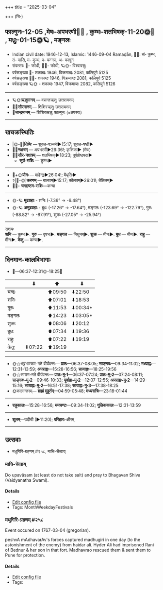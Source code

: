 +++
title = "2025-03-04"

+++
(चि॰)
## फाल्गुनः-12-05  ,मेषः-अपभरणी🌛🌌  ,  कुम्भः-शतभिषक्-11-20🌞🌌  ,  मधुः-01-15🌞🪐  , मङ्गलः
- Indian civil date: 1946-12-13, Islamic: 1446-09-04 Ramaḍān, 🌌🌞: सं- कुम्भः, तं- मासि, म- कुम्भं, प- फग्गण, अ- फागुन
- संवत्सरः 🌛- क्रोधी, 🌌🌞- क्रोधी, 🪐🌞- विश्वावसुः
- वर्षसङ्ख्या 🌛- शकाब्दः 1946, विक्रमाब्दः 2081, कलियुगे 5125
- वर्षसङ्ख्या 🌌🌞- शकाब्दः 1946, विक्रमाब्दः 2081, कलियुगे 5125
- वर्षसङ्ख्या 🪐🌞 - शकाब्दः 1947, विक्रमाब्दः 2082, कलियुगे 5126
___________________
- 🪐🌞**ऋतुमानम्** — वसन्तऋतुः उत्तरायणम्
- 🌌🌞**सौरमानम्** — शिशिरऋतुः उत्तरायणम्
- 🌛**चान्द्रमानम्** — शिशिरऋतुः फाल्गुनः (≈तपस्यः)
___________________


## खचक्रस्थितिः
- |🌞-🌛|**तिथिः** — शुक्ल-पञ्चमी►15:17; शुक्ल-षष्ठी►  
- 🌌🌛**नक्षत्रम्** — अपभरणी►26:36!; कृत्तिका► (मेषः)  
- 🌌🌞**सौर-नक्षत्रम्** — शतभिषक्►18:23; पूर्वप्रोष्ठपदा►  
  - **सूर्य-राशिः** — कुम्भः► 
___________________
- 🌛+🌞**योगः** — माहेन्द्रः►26:04!; वैधृतिः►  
- २|🌛-🌞|**करणम्** — बालवम्►15:17; कौलवम्►26:01!; तैतिलम्►  
- 🌌🌛- **चन्द्राष्टम-राशिः**—कन्या  
___________________
- 🌞-🪐 **मूढग्रहाः** - शनिः (-7.36° → -6.48°)
- 🌞-🪐 **अमूढग्रहाः** - बुधः (-17.26° → -17.64°), मङ्गलः (-123.69° → -122.79°), गुरुः (-88.82° → -87.91°), शुक्रः (-27.05° → -25.94°)
___________________
राशयः  
**शनि** — कुम्भः►. **गुरु** — वृषभः►. **मङ्गल** — मिथुनम्►. **शुक्र** — मीनः►. **बुध** — मीनः►. **राहु** — मीनः►. **केतु** — कन्या►. 
___________________


## दिनमान-कालविभागाः
- 🌅—06:37-12:31🌞-18:25🌇  

|      |⬇     |⬆     |⬇     |
|------|-----|-----|------|
|चन्द्रः|     |⬆09:50 |⬇22:50 |
|शनिः   |     |⬆07:01 |⬇18:53 |
|गुरुः  |     |⬆11:53 |⬇00:34*|
|मङ्गलः |     |⬆14:23 |⬇03:05*|
|शुक्रः |     |⬆08:06 |⬇20:12 |
|बुधः   |     |⬆07:34 |⬇19:36 |
|राहुः  |     |⬆07:22 |⬇19:19 |
|केतुः  |⬇07:22 |⬆19:19 |     |
___________________
- 🌞⚝भट्टभास्कर-मते वीर्यवन्तः— **प्रातः**—06:37-08:05; **साङ्गवः**—09:34-11:02; **मध्याह्नः**—12:31-13:59; **अपराह्णः**—15:28-16:56; **सायाह्नः**—18:25-19:56  
- 🌞⚝सायण-मते वीर्यवन्तः— **प्रातः-मु॰1**—06:37-07:24; **प्रातः-मु॰2**—07:24-08:11; **साङ्गवः-मु॰2**—09:46-10:33; **पूर्वाह्णः-मु॰2**—12:07-12:55; **अपराह्णः-मु॰2**—14:29-15:16; **सायाह्नः-मु॰2**—16:51-17:38; **सायाह्नः-मु॰3**—17:38-18:25  
- 🌞कालान्तरम्— **ब्राह्मं मुहूर्तम्**—04:59-05:48; **मध्यरात्रिः**—23:18-01:44  
___________________
- **राहुकालः**—15:28-16:56; **यमघण्टः**—09:34-11:02; **गुलिककालः**—12:31-13:59  
___________________
- **शूलम्**—उदीची (►11:20); **परिहारः**–क्षीरम्  
___________________

## उत्सवाः
- मधुगिरि-ग्रहणम् #२५८, माचि-चॆव्वाय्
### माचि-चॆव्वाय्



Do upavāsam (at least do not take salt) and pray to Bhagavan Shiva (Vaidyanatha Swami).

#### Details
- [Edit config file](https://github.com/jyotisham/adyatithi/blob/master/tamil/description_only/mAci~cevvAy.toml)
- Tags: MonthWeekdayFestivals


### मधुगिरि-ग्रहणम् #२५८

Event occured on 1767-03-04 (gregorian). 

peshvA mAdhavarAv's forces captured madhugiri in one day (to the astonishment of the enemy) from haidar ali. Hyder Ali had imprisoned Rani of Bednur & her son in that fort. Madhavrao rescued them & sent them to Pune for protection.

#### Details
- [Edit config file](https://github.com/jyotisham/adyatithi/blob/master/mahApuruSha/xatra-later/gregorian/day/03/04/madhugiri-grahaNam.toml)
- Tags: 


